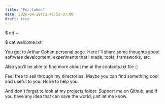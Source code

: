 ```yaml
---
title: "For:Cohen"
date: 2020-04-19T13:47:52-03:00
draft: true
---
```


$ cd ~

$ cat welcome.txt

You got to Arthur Cohen personal page. Here I'll share some thoughts about software development, experiments that I made, tools, frameworks, etc.

Also you'll be able to find more about me at the contacts.txt file :)

Feel free to sail through my directories. Maybe you can find something cool and useful to you. Hope to help you.

And don't forget to look at my projects folder. Support me on Github, and if you have any idea that can save the world, just let me know.
